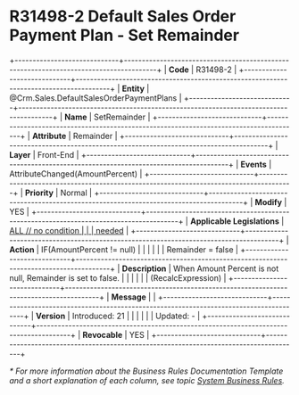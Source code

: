 ﻿---
erp.type: front-end-business-rule
erp.entity: Crm.Sales.DefaultSalesOrderPaymentPlans
---

# R31498-2 Default Sales Order Payment Plan - Set Remainder
+-----------------------------+---------------------------------------------------------------------------------------+
| **Code**                    | R31498-2                                                                              |
+-----------------------------+---------------------------------------------------------------------------------------+
| **Entity**                  | @Crm.Sales.DefaultSalesOrderPaymentPlans                                                          |
+-----------------------------+---------------------------------------------------------------------------------------+
| **Name**                    | SetRemainder                                                                          |
+-----------------------------+---------------------------------------------------------------------------------------+
| **Attribute**               | Remainder                                                                             |
+-----------------------------+---------------------------------------------------------------------------------------+
| **Layer**                   | Front-End                                                                             |
+-----------------------------+---------------------------------------------------------------------------------------+
| **Events**                  | AttributeChanged(AmountPercent)                                                       |
+-----------------------------+---------------------------------------------------------------------------------------+
| **Priority**                | Normal                                                                                |
+-----------------------------+---------------------------------------------------------------------------------------+
| **Modify**                  | YES                                                                                   |
+-----------------------------+---------------------------------------------------------------------------------------+
| **Applicable Legislations** | [ALL // no condition                                                                  |
|                             | needed](https://confluence.erp.net/display/techdoc/Country+Specific+Functionality)    |
+-----------------------------+---------------------------------------------------------------------------------------+
| **Action**                  | IF(AmountPercent != null)                                                             |
|                             |                                                                                       |
|                             | Remainder = false                                                                     |
+-----------------------------+---------------------------------------------------------------------------------------+
| **Description**             | When Amount Percent is not null, Remainder is set to false.                           |
|                             |                                                                                       |
|                             | (RecalcExpression)                                                                    |
+-----------------------------+---------------------------------------------------------------------------------------+
| **Message**                 |                                                                                       |
+-----------------------------+---------------------------------------------------------------------------------------+
| **Version**                 | Introduced: 21                                                                        |
|                             |                                                                                       |
|                             | Updated: -                                                                            |
+-----------------------------+---------------------------------------------------------------------------------------+
| **Revocable**               | YES                                                                                   |
+-----------------------------+---------------------------------------------------------------------------------------+

*\* For more information about the Business Rules Documentation Template and a short explanation of each column, see
topic [System Business Rules](../templates/template-description-system-business-rules.md).*

  

  
